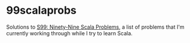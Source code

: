# 99scalaprobs
Solutions to [S99: Ninety-Nine Scala Problems](http://aperiodic.net/phil/scala/s-99/), a list of 
problems that I'm currently working through while I try to learn Scala.

